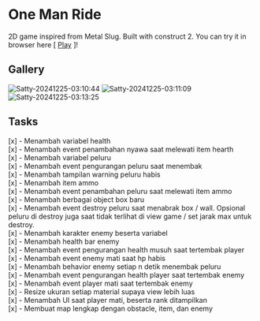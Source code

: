 # One Man Ride
2D game inspired from Metal Slug. Built with construct 2. You can try it in browser here [ [Play](https://www.ardianeka.my.id/onemanride_game/) ]!

## Gallery 
![Satty-20241225-03:10:44](https://github.com/user-attachments/assets/8d873dc5-26d9-4121-9b88-b7e2631890c2)
![Satty-20241225-03:11:09](https://github.com/user-attachments/assets/7904fd10-c33b-4249-a558-247489d9bd78)
![Satty-20241225-03:13:25](https://github.com/user-attachments/assets/28996082-566d-4804-82ce-902e9b528106)

## Tasks
[x] - Menambah variabel health<br/>
[x] - Menambah event penambahan nyawa saat melewati item hearth<br/>
[x] - Menambah variabel peluru<br/>
[x] - Menambah event pengurangan peluru saat menembak<br/>
[x] - Menambah tampilan warning peluru habis<br/>
[x] - Menambah item ammo<br/>
[x] - Menambah event penambahan peluru saat melewati item ammo<br/>
[x] - Menambah berbagai object box baru<br/>
[x] - Menambah event destroy peluru saat menabrak box / wall. Opsional peluru di destroy juga saat tidak terlihat di view game / set jarak max untuk destroy.<br/>
[x] - Menambah karakter enemy beserta variabel<br/>
[x] - Menambah health bar enemy<br/>
[x] - Menambah event pengurangan health musuh saat tertembak player<br/>
[x] - Menambah event enemy mati saat hp habis<br/>
[x] - Menambah behavior enemy setiap n detik menembak peluru<br/>
[x] - Menambah event pengurangan health player saat tertembak enemy<br/>
[x] - Menambah event player mati saat tertembak enemy<br/>
[x] - Resize ukuran setiap material supaya view lebih luas<br/>
[x] - Menambah UI saat player mati, beserta rank ditampilkan<br/>
[x] - Membuat map lengkap dengan obstacle, item, dan enemy<br/>
